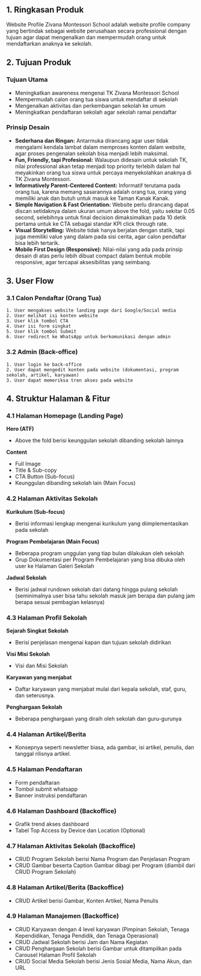 ## **1. Ringkasan Produk**

Website Profile Zivana Montessori School adalah website profile company yang bertindak sebagai website perusahaan secara professional dengan tujuan agar dapat mengenalkan dan mempermudah orang untuk mendaftarkan anaknya ke sekolah.

## **2. Tujuan Produk**

### **Tujuan Utama**

- Meningkatkan awareness mengenai TK Zivana Montessori School
- Mempermudah calon orang tua siswa untuk mendaftar di sekolah
- Mengenalkan aktivitas dan perkembangan sekolah ke umum
- Meningkatkan pendaftaran sekolah agar sekolah ramai pendaftar

### **Prinsip Desain**

- **Sederhana dan Ringan:** Antarmuka dirancang agar user tidak mengalami kendala lambat dalam memproses konten dalam website, agar proses pengenalan sekolah bisa menjadi lebih maksimal.
- **Fun, Friendly, tapi Profesional:** Walaupun didesain untuk sekolah TK, nilai professional akan tetap menjadi top priority terlebih dalam hal meyakinkan orang tua siswa untuk percaya menyekolahkan anaknya di TK Zivana Montessori.
- **Informatively Parent-Centered Content:** Informatif terutama pada orang tua, karena memang sasarannya adalah orang tua, orang yang memiliki anak dan butuh untuk masuk ke Taman Kanak Kanak.
- **Simple Navigation & Fast Orientation:** Website perlu dirancang dapat discan setidaknya dalam ukuran umum above the fold, yaitu sekitar 0.05 second, selebihnya untuk final decision dimaksimalkan pada 10 detik pertama untuk ke CTA sebagai standar KPI click through rate.
- **Visual Storytelling:** Website tidak hanya berjalan dengan statik, tapi juga memiliki value yang dalam pada sisi cerita, agar calon pendaftar bisa lebih tertarik.
- **Mobile First Design (Responsive):** Nilai-nilai yang ada pada prinsip desain di atas perlu lebih dibuat compact dalam bentuk mobile responsive, agar tercapai aksesibilitas yang seimbang.

## **3. User Flow**

### **3.1 Calon Pendaftar (Orang Tua)**

```
1. User mengakses website landing page dari Google/Social media
2. User melihat isi konten website
3. User klik tombol CTA
4. User isi form singkat
5. User klik tombol Submit
6. User redirect ke WhatsApp untuk berkomunikasi dengan admin
```

### **3.2 Admin (Back-office)**

```
1. User login ke back-office
2. User dapat mengedit konten pada website (dokumentasi, program sekolah, artikel, karyawan)
3. User dapat memeriksa tren akses pada website
```

## **4. Struktur Halaman & Fitur**

### **4.1 Halaman Homepage (Landing Page)**

**Hero (ATF)**

- Above the fold berisi keunggulan sekolah dibanding sekolah lainnya

**Content**

- Full Image
- Title & Sub-copy
- CTA Button (Sub-focus)
- Keunggulan dibanding sekolah lain (Main Focus)

### **4.2 Halaman Aktivitas Sekolah**

**Kurikulum (Sub-focus)**

- Berisi informasi lengkap mengenai kurikulum yang diimplementasikan pada sekolah

**Program Pembelajaran (Main Focus)**

- Beberapa program unggulan yang tiap bulan dilakukan oleh sekolah
- Grup Dokumentasi per Program Pembelajaran yang bisa dibuka oleh user ke Halaman Galeri Sekolah

**Jadwal Sekolah**

- Berisi jadwal rundown sekolah dari datang hingga pulang sekolah (seminimalnya user bisa tahu sekolah masuk jam berapa dan pulang jam berapa sesuai pembagian kelasnya)

### 4.3 Halaman Profil Sekolah

**Sejarah Singkat Sekolah**

- Berisi penjelasan mengenai kapan dan tujuan sekolah didirikan

**Visi Misi Sekolah**

- Visi dan Misi Sekolah

**Karyawan yang menjabat**

- Daftar karyawan yang menjabat mulai dari kepala sekolah, staf, guru, dan seterusnya.

**Penghargaan Sekolah**

- Beberapa penghargaan yang diraih oleh sekolah dan guru-gurunya

### 4.4 Halaman Artikel/Berita

- Konsepnya seperti newsletter biasa, ada gambar, isi artikel, penulis, dan tanggal rilisnya artikel.

### 4.5 Halaman Pendaftaran

- Form pendaftaran
- Tombol submit whatsapp
- Banner instruksi pendaftaran

### 4.6 Halaman Dashboard (Backoffice)

- Grafik trend akses dashboard
- Tabel Top Access by Device dan Location (Optional)

### 4.7 Halaman Aktivitas Sekolah (Backoffice)

- CRUD Program Sekolah berisi Nama Program dan Penjelasan Program
- CRUD Gambar beserta Caption Gambar dibagi per Program (diambil dari CRUD Program Sekolah)

### 4.8 Halaman Artikel/Berita (Backoffice)

- CRUD Artikel berisi Gambar, Konten Artikel, Nama Penulis

### 4.9 Halaman Manajemen (Backoffice)

- CRUD Karyawan dengan 4 level karyawan (Pimpinan Sekolah, Tenaga Kependidikan, Tenaga Pendidik, dan Tenaga Operasional)
- CRUD Jadwal Sekolah berisi Jam dan Nama Kegiatan
- CRUD Penghargaan Sekolah berisi Gambar untuk ditampilkan pada Carousel Halaman Profil Sekolah
- CRUD Social Media Sekolah berisi Jenis Sosial Media, Nama Akun, dan URL